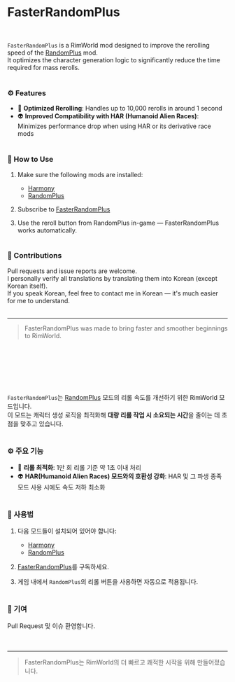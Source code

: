 # FasterRandomPlus  
<br>

`FasterRandomPlus` is a RimWorld mod designed to improve the rerolling speed of the [RandomPlus](https://steamcommunity.com/sharedfiles/filedetails/?id=1434137894&searchtext=randomplus) mod.  
It optimizes the character generation logic to significantly reduce the time required for mass rerolls.
<br><br>

### ⚙️ Features
- 🔁 **Optimized Rerolling**: Handles up to 10,000 rerolls in around 1 second  
- 👽 **Improved Compatibility with HAR (Humanoid Alien Races)**: Minimizes performance drop when using HAR or its derivative race mods
<br><br>

### 🧩 How to Use
1. Make sure the following mods are installed:  
   - [Harmony](https://steamcommunity.com/sharedfiles/filedetails/?id=2009463077)  
   - [RandomPlus](https://steamcommunity.com/sharedfiles/filedetails/?id=1434137894)

2. Subscribe to [FasterRandomPlus](https://steamcommunity.com/sharedfiles/filedetails/?id=3510981573)

3. Use the reroll button from RandomPlus in-game — FasterRandomPlus works automatically.
<br><br>

### 🤝 Contributions
Pull requests and issue reports are welcome.  
I personally verify all translations by translating them into Korean (except Korean itself).  
If you speak Korean, feel free to contact me in Korean — it's much easier for me to understand.
<br><br>

---

> FasterRandomPlus was made to bring faster and smoother beginnings to RimWorld.  

<br><br><br>
---

`FasterRandomPlus`는 [RandomPlus](https://steamcommunity.com/sharedfiles/filedetails/?id=1434137894&searchtext=randomplus) 모드의 리롤 속도를 개선하기 위한 RimWorld 모드입니다.  
이 모드는 캐릭터 생성 로직을 최적화해 **대량 리롤 작업 시 소요되는 시간**을 줄이는 데 초점을 맞추고 있습니다.
<br><br>

### ⚙️ 주요 기능
- 🔁 **리롤 최적화**: 1만 회 리롤 기준 약 1초 이내 처리  
- 👽 **HAR(Humanoid Alien Races) 모드와의 호환성 강화**: HAR 및 그 파생 종족 모드 사용 시에도 속도 저하 최소화
<br><br>

### 🧩 사용법
1. 다음 모드들이 설치되어 있어야 합니다:  
   - [Harmony](https://steamcommunity.com/sharedfiles/filedetails/?id=2009463077)  
   - [RandomPlus](https://steamcommunity.com/sharedfiles/filedetails/?id=1434137894)

2. [FasterRandomPlus](https://steamcommunity.com/sharedfiles/filedetails/?id=3510981573)를 구독하세요.

3. 게임 내에서 `RandomPlus`의 리롤 버튼을 사용하면 자동으로 적용됩니다.
<br><br>

### 🤝 기여
Pull Request 및 이슈 환영합니다.  
<br><br>

---

> FasterRandomPlus는 RimWorld의 더 빠르고 쾌적한 시작을 위해 만들어졌습니다.  
